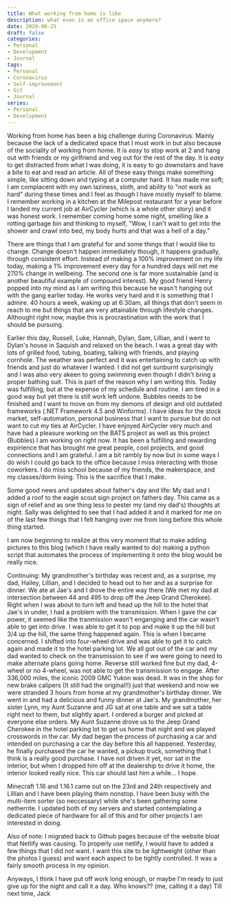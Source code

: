 ```yaml
---
title: What working from home is like
description: what even is an office space anymore?
date: 2020-06-25
draft: false
categories:
- Personal
- Development
- Journal
tags:
- Personal
- Coronavirus
- Self-improvement
- Git
- Journal
series:
- Personal
- Development
---
```


Working from home has been a big challenge during Coronavirus. Mainly because the lack of a dedicated space that I must work in but also because of the sociality of working from home. It is *easy* to stop work at 2 and hang out with friends or my girlfriend and veg out for the rest of the day. It is *easy* to get distracted from what I was doing, it is easy to go downstairs and have a bite to eat and read an article. All of these easy things make something simple, like sitting down and typing at a computer hard. It has made me soft; I am complacent with my own laziness, sloth, and ability to "not work as hard" during these times and I feel as though I have mostly myself to blame. I remember working in a kitchen at the Milepost restaurant for a year before I landed my current job at AirCycler (which is a whole other story) and it was honest work. I remember coming home some night, smelling like a rotting garbage bin and thinking to myself, "Wow, I can't wait to get into the shower and crawl into bed, my body hurts and that was a hell of a day." 

There are things that I am grateful for and some things that I would like to change. Change doesn't happen immediately though, it happens gradually, through consistent effort. Instead of making a 100% improvement on my life today, making a 1% improvement every day for a hundred days will net me 270% change in wellbeing. The second one is far more sustainable (and is another beautiful example of compound interest). My good friend Henry popped into my mind as I am writing this because he wasn't hanging out with the gang earlier today. He works very hard and it is something that I admire. 40 hours a week, waking up at 6:30am, all things that don't seem in reach to me but things that are very attainable through lifestyle changes. Althought right now, maybe this is procrastination with the work that I should be pursuing.

Earlier this day, Russell, Luke, Hannah, Dylan, Sam, Lillian, and I went to Dylan's house in Saquish and relaxed on the beach. I was a great day with lots of grilled food, tubing, boating, talking with friends, and playing cornhole. The weather was perfect and it was entertaining to catch up with friends and just do whatever I wanted. I did not get sunburnt surprisingly and I was also very akeen to going swimming even though I didn't bring a proper bathing suit. This is part of the reason why I am writing this. Today was fulfilling, but at the expense of my schedule and routine. I am tired in a good way but yet there is still work left undone. Bubbles needs to be finished and I want to move on from my demons of design and old outdated frameworks (.NET Framework 4.5 and Winforms). I have ideas for the stock market, self-automation, personal business that I want to pursue but do not want to cut my ties at AirCycler. I have enjoyed AirCycler very much and have had a pleasure working on the BATS project as well as this project (Bubbles) I am working on right now. It has been a fulfilling and rewarding expirience that has brought me great people, cool projects, and good connections and I am grateful. I am a bit rambly by now but in some ways I do wish I could go back to the office because I miss interacting with those coworkers. I do miss school because of my friends, the makerspace, and my classes/dorm living. This is the sacrifice that I make.

Some good news and updates about father's day and life: 
My dad and I added a roof to the eagle scout sign project on fathers day. This came as a sign of relief and as one thing less to pester my (and my dad's) thoughts at night. Sally was delighted to see that I had added it and it marked for me on of the last few things that I felt hanging over me from long before this whole thing started.

I am now beginning to realize at this very moment that to make adding pictures to this blog (which I have really wanted to do) making a python script that automates the process of implementing it onto the blog would be really nice.

Continuing: My grandmother's birthday was recent and, as a surprise, my dad, Hailey, Lillian, and I decided to head out to her and as a surprise for dinner. We ate at Jae's and I drove the entire way there (We met my dad at intersection between 44 and 495 to drop off the Jeep Grand Cherokee). Right when I was about to turn left and head up the hill to the hotel that Jae's in under, I had a problem with the transmission. When I gave the car power, it seemed like the tranmission wasn't enganging and the car wasn't able to get into drive. I was able to get it to pop and make it up the hill but 3/4 up the hill, the same thing happened again. This is when I became concerned. I shifted into four-wheel drive and was able to get it to catch again and made it to the hotel parking lot. We all got out of the car and my dad wanted to check on the transmission to see if we were going to need to make alternate plans going home. Reverse still worked fine but my dad, 4-wheel or no 4-wheel, was not able to get the transmission to engage. After 336,000 miles, the iconic 2009 GMC Yukon was dead. It was in the shop for new brake calipers (It still had the original!!) just that weekend and now we were stranded 3 hours from home at my grandmother's birthday dinner. We went in and had a delicious and funny dinner at Jae's. My grandmother, her sister Lynn, my Aunt Suzanne and JG sat at one table and we sat a table right next to them, but slightly apart. I ordered a burger and picked at everyone else orders. My Aunt Suzanne drove us to the Jeep Grand Cherokee in the hotel parking lot to get us home that night and we played crosswords in the car. My dad began the process of purchasing a car and intended on purchasing a car the day before this all happened. Yesterday, he finally purchased the car he wanted, a pickup truck, something that I think is a really good purchase. I have not driven it yet, nor sat in the interior, but when I dropped him off at the dealership to drive it home, the interior looked really nice. This car should last him a while... I hope.

Minecraft 1.16 and 1.16.1 came out on the 23rd and 24th respectively and Lillian and I have been playing them nonstop. I have been busy with the multi-item sorter (so neccessary) while she's been gathering some netherrite. I updated both of my servers and started contemplating a dedicated piece of hardware for all of this and for other projects I am interested in doing.

Also of note: I migrated back to Github pages because of the website bloat that Netlify was causing. To properly use netlify, I would have to added a few things that I did not want. I want this site to be lightweight (other than the photos I guess) and want each aspect to be tightly controlled. It was a fairly smooth process in my opinion.

Anyways, I think I have put off work long enough, or maybe I'm ready to just give up for the night and call it a day. Who knows?? (me, calling it a day) 
Till next time,
Jack